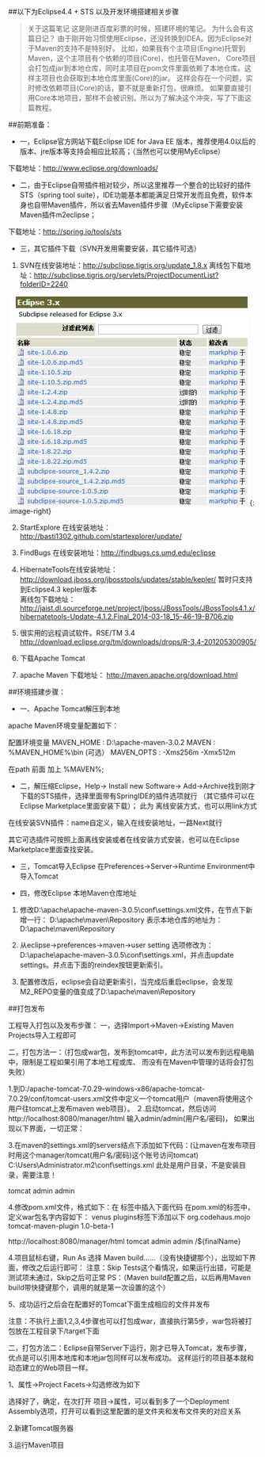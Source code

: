 ##以下为Eclipse4.4 + STS 以及开发环境搭建相关步骤

>关于这篇笔记
> 这是刚进百度彩票的时候，搭建环境的笔记。
> 为什么会有这篇日记？
> 由于刚开始习惯使用Eclipse，还没转换到IDEA。因为Eclipse对于Maven的支持不是特别好。
> 比如，如果我有个主项目(Engine)托管到Maven，这个主项目有个依赖的项目(Core)，也托管在Maven，
> Core项目会打包成jar到本地仓库，同时主项目在pom文件里面依赖了本地仓库。这样主项目也会获取到本地仓库里面(Core)的jar。
> 这样会存在一个问题，实时修改依赖项目(Core)的话，要不就是重新打包，很麻烦。
> 如果要直接引用Core本地项目，那样不会被识别。所以为了解决这个冲突，写了下面这篇教程。


##前期准备：

- 一，Eclipse官方网站下载Eclipse IDE for Java EE 版本，推荐使用4.0以后的版本、jre版本等支持会相应比较高；（当然也可以使用MyEclipse）

下载地址：http://www.eclipse.org/downloads/

- 二，由于Eclipse自带插件相对较少，所以这里推荐一个整合的比较好的插件STS（spring tool suite），IDE功能基本都能满足日常开发而且免费，软件本身也自带Maven插件，所以省去Maven插件步骤（MyEclipse下需要安装Maven插件m2eclipse；


下载地址：http://spring.io/tools/sts

- 三，其它插件下载（SVN开发用需要安装，其它插件可选）

1. SVN在线安装地址：http://subclipse.tigris.org/update_1.8.x
  离线包下载地址：http://subclipse.tigris.org/servlets/ProjectDocumentList?folderID=2240

  ![svn](https://github.com/ericzuobin/notes/blob/master/pic/eclipse/1.png)
  {: .image-right}

2. StartExplore  在线安装地址：   http://basti1302.github.com/startexplorer/update/
3. FindBugs 在线安装地址：http://findbugs.cs.umd.edu/eclipse
4. HibernateTools在线安装地址：http://download.jboss.org/jbosstools/updates/stable/kepler/                           暂时只支持到Eclipse4.3 kepler版本   
离线包下载地址：http://jaist.dl.sourceforge.net/project/jboss/JBossTools/JBossTools4.1.x/hibernatetools-Update-4.1.2.Final_2014-03-18_15-46-19-B706.zip

5. 很实用的远程调试软件。RSE/TM 3.4 http://download.eclipse.org/tm/downloads/drops/R-3.4-201205300905/

6. 下载Apache Tomcat           
7. apache Maven     下载地址： http://maven.apache.org/download.html

##环境搭建步骤：

- 一、Apache Tomcat解压到本地

apache Maven环境变量配置如下：

配置环境变量
   MAVEN_HOME : D:\apache-maven-3.0.2
   MAVEN : %MAVEN_HOME%\bin
  (可选） MAVEN_OPTS : -Xms256m -Xmx512m

   在path 前面 加上 %MAVEN%;

- 二，解压缩Eclipse，Help-> Install new Software->  Add->Archive找到刚才下载的STS插件，选择里面带有SpringIDE的插件选项就行
（其它插件可以在Eclipse Marketplace里面安装下载）；                            此为 离线安装方式，也可以用link方式





在线安装SVN插件：name自定义，输入在线安装地址，一路Next就行



其它可选插件可按照上面离线安装或者在线安装方式安装，也可以在Eclipse Marketplace里面查找安装。

- 三，Tomcat导入Eclipse
在Preferences->Server->Runtime Environment中导入Tomcat


- 四，修改Eclipse 本地Maven仓库地址

1. 修改D:\apache\apache-maven-3.0.5\conf\settings.xml文件，在<localRepository>节点下新增一行：
<localRepository>D:\apache\maven\Repository</localRepository>
表示本地仓库的地址为：D:\apache\maven\Repository

2. 从eclipse->preferences->maven->user setting 选项修改为：D:\apache\apache-maven-3.0.5\conf\settings.xml，并点击update settings。并点击下面的reindex按钮更新索引。

3. 配置修改后，eclipse会自动更新索引，当完成后重启eclipse，会发现M2_REPO变量的值变成了D:\apache\maven\Repository


##打包发布

工程导入打包以及发布步骤：
一，选择Import->Maven->Existing Maven Projects导入工程即可


二，打包方法一：（打包成war包，发布到tomcat中，此方法可以发布到远程电脑中，限制是工程如果引用了本地工程或库、
而没有在Maven中管理的话将会打包失败）

1.到D:/apache-tomcat-7.0.29-windows-x86/apache-tomcat-7.0.29/conf/tomcat-users.xml文件中定义一个tomcat用户（maven将使用这个用户往tomcat上发布maven web项目）。
<role rolename="manager"/>
<role rolename="manager-gui"/>
 <role rolename="manager-script"/>
<user username="admin" password="admin" roles="manager,manager-gui, manager-script"/>
２.启动tomcat，然后访问 http://localhost:8080/manager/html 输入admin/admin(用户名/密码)， 如果出现以下界面，一切正常：


3.在maven的settings.xml的servers结点下添加如下代码：(让maven在发布项目时用这个manager/tomcat(用户名/密码)这个账号访问tomcat)
C:\Users\Administrator\.m2\conf\settings.xml           此处是用户目录，不是安装目录，需要注意！

 <?xml version="1.0" encoding="UTF-8"?>
<settings>
    <servers>
        <server>
            <id>tomcat</id>
            <username>admin</username>
            <password>admin</password>
        </server>
    </servers>
</settings>

4.修改pom.xml文件，格式如下：在<build> 标签中插入下面代码
 在pom.xml的<properties>标签中，定义war包名字内容如下：
<properties>
		<finalName>venus</finalName>
</properties>
plugins标签下添加以下
<plugin>
<groupId>org.codehaus.mojo</groupId>
<artifactId>tomcat-maven-plugin</artifactId>
<version>1.0-beta-1</version>
<!-- 告诉maven用admin/admin账号访问setting.xml中id为tomcat的服务器，去http://localhost:8080/manager/html这个地址发布我的项目 -->
<configuration>
<url>http://localhost:8080/manager/html</url>
<server>tomcat</server>
<username>admin</username>
<password>admin</password>
<path>/${finalName}</path>  
</configuration>
</plugin>

4.项目鼠标右键，Run As 选择 Maven build......（没有快捷键那个），出现如下界面，修改之后运行即可：
注意：Skip Tests这个看情况，如果运行出错，可能是测试项未通过，Skip之后可正常
PS：（Maven build配置之后，以后再用Maven build带快捷键那个，调用的就是第一次设置的这个）


5、成功运行之后会在配置好的Tomcat下面生成相应的文件并发布


注意：不执行上面1,2,3,4步骤也可以打包成war，直接执行第5步，war包将被打包放在工程目录下/target下面

二，打包方法二：Eclipse自带Server下运行，刚才已导入Tomcat，发布步骤，优点是可以引用本地库和本地jar包同样可以发布成功。
这样运行的项目基本就和动态建立的Web项目一样。

1、属性->Project Facets->勾选修改为如下

选择好了，确定，在次打开 项目->属性，可以看到多了一个Deployment Assembly选项，打开可以看到这里配置的是文件夹和发布文件夹的对应关系

2.新建Tomcat服务器


3.运行Maven项目
